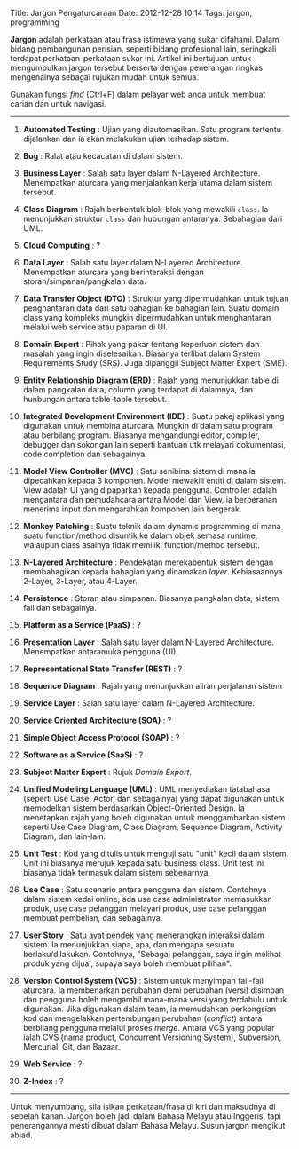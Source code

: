 Title: Jargon Pengaturcaraan
Date: 2012-12-28 10:14
Tags: jargon, programming

**Jargon** adalah perkataan atau frasa istimewa yang sukar difahami. Dalam bidang pembangunan perisian, seperti bidang profesional lain, seringkali terdapat perkataan-perkataan sukar ini. Artikel ini bertujuan untuk mengumpulkan jargon tersebut berserta dengan penerangan ringkas mengenainya sebagai rujukan mudah untuk semua.

Gunakan fungsi _find_ (Ctrl+F) dalam pelayar web anda untuk membuat carian dan untuk navigasi.
 
---

1. **Automated Testing** : Ujian yang diautomasikan. Satu program tertentu dijalankan dan ia akan melakukan ujian terhadap sistem. 

1. **Bug** : Ralat atau kecacatan di dalam sistem.

1. **Business Layer** :  Salah satu layer dalam N-Layered Architecture. Menempatkan aturcara yang menjalankan kerja utama dalam sistem tersebut.

1. **Class Diagram** : Rajah berbentuk blok-blok yang mewakili `class`. Ia menunjukkan struktur `class` dan hubungan antaranya. Sebahagian dari UML.

1. **Cloud Computing** : ?

1. **Data Layer** :  Salah satu layer dalam N-Layered Architecture. Menempatkan aturcara yang berinteraksi dengan storan/simpanan/pangkalan data.

1. **Data Transfer Object (DTO)** : Struktur yang dipermudahkan untuk tujuan penghantaran data dari satu bahagian ke bahagian lain. Suatu domain class yang kompleks mungkin dipermudahkan untuk menghantaran melalui web service atau paparan di UI.

1. **Domain Expert** : Pihak yang pakar tentang keperluan sistem dan masalah yang ingin diselesaikan. Biasanya terlibat dalam System Requirements Study (SRS). Juga dipanggil Subject Matter Expert (SME).

1. **Entity Relationship Diagram (ERD)** : Rajah yang menunjukkan table di dalam pangkalan data, column yang terdapat di dalamnya, dan hunbungan antara table-table tersebut.

1. **Integrated Development Environment (IDE)** : Suatu pakej aplikasi yang digunakan untuk membina aturcara. Mungkin di dalam satu program atau berbilang program. Biasanya mengandungi editor, compiler, debugger dan sokongan lain seperti bantuan utk melayari dokumentasi, code completion dan sebagainya.

1. **Model View Controller (MVC)** : Satu senibina sistem di mana ia dipecahkan kepada 3 komponen. Model mewakili entiti di dalam sistem. View adalah UI yang dipaparkan kepada pengguna. Controller adalah mengantara dan pemudahcara antara Model dan View, ia berperanan menerima input dan mengarahkan komponen lain bergerak.

1. **Monkey Patching** : Suatu teknik dalam dynamic programming di mana suatu function/method disuntik ke dalam objek semasa runtime, walaupun class asalnya tidak memiliki function/method tersebut.

1. **N-Layered Architecture** : Pendekatan merekabentuk sistem dengan membahagikan kepada bahagian yang dinamakan _layer_. Kebiasaannya 2-Layer, 3-Layer, atau 4-Layer.

1. **Persistence** : Storan atau simpanan. Biasanya pangkalan data, sistem fail dan sebagainya.

1. **Platform as a Service (PaaS)** : ?

1. **Presentation Layer** : Salah satu layer dalam N-Layered Architecture. Menempatkan antaramuka pengguna (UI).

1. **Representational State Transfer (REST)** : ?

1. **Sequence Diagram** : Rajah yang menunjukkan aliran perjalanan sistem

1. **Service Layer** :  Salah satu layer dalam N-Layered Architecture.

1. **Service Oriented Architecture (SOA)** : ?

1. **Simple Object Access Protocol (SOAP)** : ?

1. **Software as a Service (SaaS)** : ?

1. **Subject Matter Expert** : Rujuk _Domain Expert_.

1. **Unified Modeling Language (UML)** : UML menyediakan tatabahasa (seperti Use Case, Actor, dan sebagainya) yang dapat digunakan untuk memodelkan sistem berdasarkan Object-Oriented Design. Ia menetapkan rajah yang boleh digunakan untuk menggambarkan sistem seperti Use Case Diagram, Class Diagram, Sequence Diagram, Activity Diagram, dan lain-lain.

1. **Unit Test** : Kod yang ditulis untuk menguji satu "unit" kecil dalam sistem. Unit ini biasanya merujuk kepada satu business class. Unit test ini biasanya tidak termasuk dalam sistem sebenarnya. 

1. **Use Case** : Satu scenario antara pengguna dan sistem. Contohnya dalam sistem kedai online, ada use case administrator memasukkan produk, use case pelanggan melayari produk, use case pelanggan membuat pembelian, dan sebagainya. 

1. **User Story** : Satu ayat pendek yang menerangkan interaksi dalam sistem. Ia menunjukkan siapa, apa, dan mengapa sesuatu berlaku/dilakukan. Contohnya, "Sebagai pelanggan, saya ingin melihat produk yang dijual, supaya saya boleh membuat pilihan".

1. **Version Control System (VCS)** : Sistem untuk menyimpan fail-fail aturcara. Ia membenarkan perubahan demi perubahan (versi) disimpan dan pengguna boleh mengambil mana-mana versi yang terdahulu untuk digunakan. Jika digunakan dalam team, ia memudahkan perkongsian kod dan mengelakkan pertembungan perubahan (_conflict_) antara berbilang pengguna melalui proses _merge_. Antara VCS yang popular ialah CVS (nama product, Concurrent Versioning System), Subversion, Mercurial, Git, dan Bazaar.

1. **Web Service** : ?

1. **Z-Index** : ?

---

Untuk menyumbang, sila isikan perkataan/frasa di kiri dan maksudnya di sebelah kanan. Jargon boleh jadi dalam Bahasa Melayu atau Inggeris, tapi penerangannya mesti dibuat dalam Bahasa Melayu. Susun jargon mengikut abjad.
